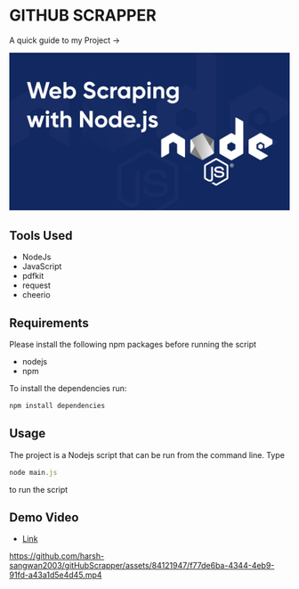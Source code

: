 # GITHUB SCRAPPER

A quick guide to my Project ->

<img src ="/image.webp">


## Tools Used

- NodeJs
- JavaScript
- pdfkit
- request
- cheerio

## Requirements

Please install the following npm packages before running the script

- nodejs
- npm

To install the dependencies run:

```js
npm install dependencies
```

## Usage

The project is a Nodejs script that can be run from the command line.
Type 

```js
node main.js
``` 
to run the script

## Demo Video

- [Link](https://app.gemoo.com/share/home?codeId=DW4gOan270b9e)

https://github.com/harsh-sangwan2003/gitHubScrapper/assets/84121947/f77de6ba-4344-4eb9-91fd-a43a1d5e4d45.mp4

